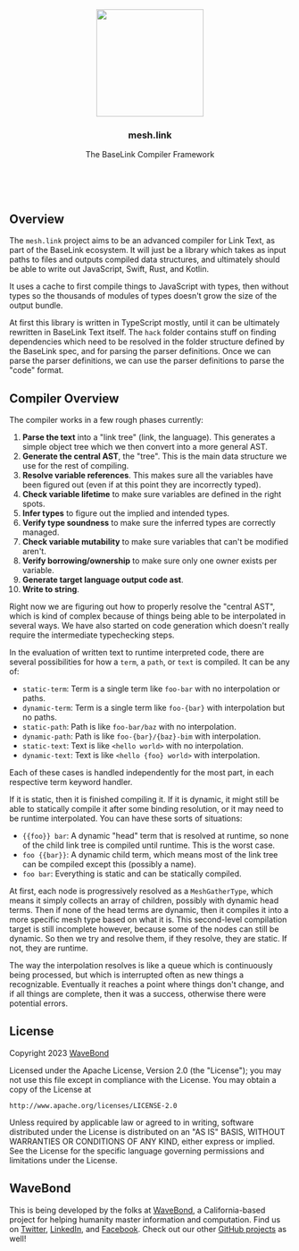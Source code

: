 <br/>
<br/>
<br/>
<br/>
<br/>
<br/>
<br/>

<p align='center'>
  <img src='https://github.com/wavebond/mesh.link/blob/make/view/base.svg?raw=true' height='192'>
</p>

<h3 align='center'>mesh.link</h3>
<p align='center'>
  The BaseLink Compiler Framework
</p>

<br/>
<br/>
<br/>

## Overview

The `mesh.link` project aims to be an advanced compiler for Link Text,
as part of the BaseLink ecosystem. It will just be a library which takes
as input paths to files and outputs compiled data structures, and
ultimately should be able to write out JavaScript, Swift, Rust, and
Kotlin.

It uses a cache to first compile things to JavaScript with types, then
without types so the thousands of modules of types doesn't grow the size
of the output bundle.

At first this library is written in TypeScript mostly, until it can be
ultimately rewritten in BaseLink Text itself. The `hack` folder contains
stuff on finding dependencies which need to be resolved in the folder
structure defined by the BaseLink spec, and for parsing the parser
definitions. Once we can parse the parser definitions, we can use the
parser definitions to parse the "code" format.

## Compiler Overview

The compiler works in a few rough phases currently:

1. **Parse the text** into a "link tree" (link, the language). This
   generates a simple object tree which we then convert into a more
   general AST.
1. **Generate the central AST**, the "tree". This is the main data
   structure we use for the rest of compiling.
1. **Resolve variable references**. This makes sure all the variables
   have been figured out (even if at this point they are incorrectly
   typed).
1. **Check variable lifetime** to make sure variables are defined in the
   right spots.
1. **Infer types** to figure out the implied and intended types.
1. **Verify type soundness** to make sure the inferred types are
   correctly managed.
1. **Check variable mutability** to make sure variables that can't be
   modified aren't.
1. **Verify borrowing/ownership** to make sure only one owner exists per
   variable.
1. **Generate target language output code ast**.
1. **Write to string**.

Right now we are figuring out how to properly resolve the "central AST",
which is kind of complex because of things being able to be interpolated
in several ways. We have also started on code generation which doesn't
really require the intermediate typechecking steps.

In the evaluation of written text to runtime interpreted code, there are
several possibilities for how a `term`, a `path`, or `text` is compiled.
It can be any of:

- `static-term`: Term is a single term like `foo-bar` with no
  interpolation or paths.
- `dynamic-term`: Term is a single term like `foo-{bar}` with
  interpolation but no paths.
- `static-path`: Path is like `foo-bar/baz` with no interpolation.
- `dynamic-path`: Path is like `foo-{bar}/{baz}-bim` with interpolation.
- `static-text`: Text is like `<hello world>` with no interpolation.
- `dynamic-text`: Text is like `<hello {foo} world>` with interpolation.

Each of these cases is handled independently for the most part, in each
respective term keyword handler.

If it is static, then it is finished compiling it. If it is dynamic, it
might still be able to statically compile it after some binding
resolution, or it may need to be runtime interpolated. You can have
these sorts of situations:

- `{{foo}} bar`: A dynamic "head" term that is resolved at runtime, so
  none of the child link tree is compiled until runtime. This is the
  worst case.
- `foo {{bar}}`: A dynamic child term, which means most of the link tree
  can be compiled except this (possibly a name).
- `foo bar`: Everything is static and can be statically compiled.

At first, each node is progressively resolved as a `MeshGatherType`,
which means it simply collects an array of children, possibly with
dynamic head terms. Then if none of the head terms are dynamic, then it
compiles it into a more specific mesh type based on what it is. This
second-level compilation target is still incomplete however, because
some of the nodes can still be dynamic. So then we try and resolve them,
if they resolve, they are static. If not, they are runtime.

The way the interpolation resolves is like a queue which is continuously
being processed, but which is interrupted often as new things a
recognizable. Eventually it reaches a point where things don't change,
and if all things are complete, then it was a success, otherwise there
were potential errors.

## License

Copyright 2023 <a href='https://wave.bond'>WaveBond</a>

Licensed under the Apache License, Version 2.0 (the "License"); you may
not use this file except in compliance with the License. You may obtain
a copy of the License at

    http://www.apache.org/licenses/LICENSE-2.0

Unless required by applicable law or agreed to in writing, software
distributed under the License is distributed on an "AS IS" BASIS,
WITHOUT WARRANTIES OR CONDITIONS OF ANY KIND, either express or implied.
See the License for the specific language governing permissions and
limitations under the License.

## WaveBond

This is being developed by the folks at [WaveBond](https://wave.bond), a
California-based project for helping humanity master information and
computation. Find us on [Twitter](https://twitter.com/wavebond),
[LinkedIn](https://www.linkedin.com/company/wavebond), and
[Facebook](https://www.facebook.com/wavebond). Check out our other
[GitHub projects](https://github.com/wavebond) as well!
